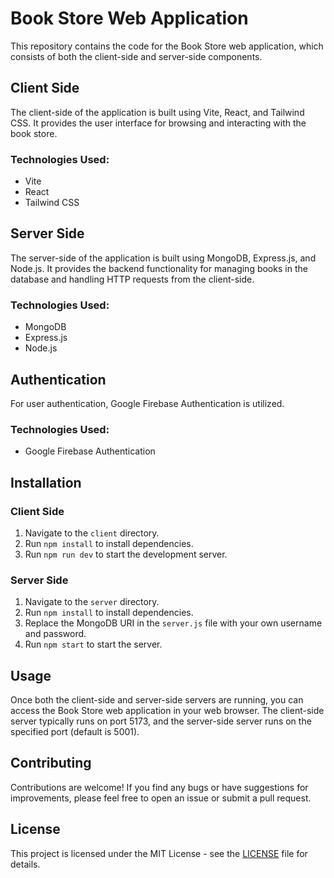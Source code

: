 # Book Store Web Application

This repository contains the code for the Book Store web application, which consists of both the client-side and server-side components.

## Client Side

The client-side of the application is built using Vite, React, and Tailwind CSS. It provides the user interface for browsing and interacting with the book store.

### Technologies Used:
- Vite
- React
- Tailwind CSS

## Server Side

The server-side of the application is built using MongoDB, Express.js, and Node.js. It provides the backend functionality for managing books in the database and handling HTTP requests from the client-side.

### Technologies Used:
- MongoDB
- Express.js
- Node.js

## Authentication

For user authentication, Google Firebase Authentication is utilized.

### Technologies Used:
- Google Firebase Authentication

## Installation

### Client Side
1. Navigate to the `client` directory.
2. Run `npm install` to install dependencies.
3. Run `npm run dev` to start the development server.

### Server Side
1. Navigate to the `server` directory.
2. Run `npm install` to install dependencies.
3. Replace the MongoDB URI in the `server.js` file with your own username and password.
4. Run `npm start` to start the server.

## Usage

Once both the client-side and server-side servers are running, you can access the Book Store web application in your web browser. The client-side server typically runs on port 5173, and the server-side server runs on the specified port (default is 5001).

## Contributing

Contributions are welcome! If you find any bugs or have suggestions for improvements, please feel free to open an issue or submit a pull request.

## License

This project is licensed under the MIT License - see the [LICENSE](LICENSE) file for details.
